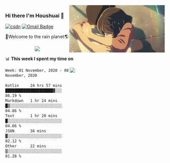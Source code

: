 <img  align='right' height="150" src="https://github.com/LikeRainDay/LikeRainDay/blob/master/pic/img_rain_1.gif?raw=true">



### Hi there I'm Houshuai :lemon:

[![csdn](https://img.shields.io/badge/-csdn-c14438?style=flat-square&logo=c&logoColor=white)](https://blog.csdn.net/qq_15807167)
[![Gmail Badge](https://img.shields.io/badge/-gmail-c14438?style=flat-square&logo=Gmail&logoColor=white&link=mailto:houshuai0816@gmail.com)](mailto:houshuai0816@gmail.com)

🚀Welcome to the rain planet🌎

<center>
<img align='center'  src="https://source.unsplash.com/random/1200x600">
</center>

📊 **This week I spent my time on**

<img align='right'   width="300" src="https://github-readme-stats.vercel.app/api?username=LikeRainDay&show_icons=true&title_color=fff&icon_color=79ff97&text_color=9f9f9f&bg_color=151515">

<!--START_SECTION:waka-->
```text
Week: 01 November, 2020 - 08 November, 2020

Kotlin     24 hrs 57 mins  █████████████████████▓░░░   86.19 % 
Markdown   1 hr 24 mins    █▒░░░░░░░░░░░░░░░░░░░░░░░   04.86 % 
Text       1 hr 20 mins    █░░░░░░░░░░░░░░░░░░░░░░░░   04.66 % 
JSON       36 mins         ▓░░░░░░░░░░░░░░░░░░░░░░░░   02.12 % 
Other      22 mins         ▒░░░░░░░░░░░░░░░░░░░░░░░░   01.28 % 
```
<!--END_SECTION:waka-->
